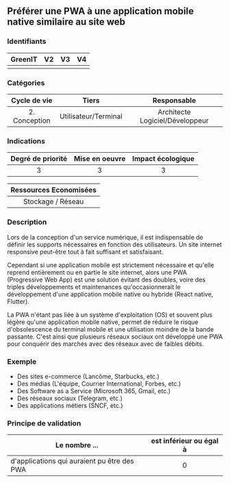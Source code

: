 ## Préférer une PWA à une application mobile native similaire au site web

### Identifiants

| GreenIT |  V2  |  V3  |  V4  |
|:-------:|:----:|:----:|:----:|
|      |   |   |      |

### Catégories

| Cycle de vie |  Tiers  |  Responsable  |
|:---------:|:----:|:----:|
| 2. Conception | Utilisateur/Terminal | Architecte Logiciel/Développeur |

### Indications

| Degré de priorité |      Mise en oeuvre       |  Impact écologique    |
|:-------------------:|:-------------------------:|:---------------------:|
| 3 | 3 | 3 |

|Ressources Economisées                                      |
|:----------------------------------------------------------:|
| Stockage / Réseau  |

### Description

Lors de la conception d'un service numérique, il est indispensable de définir les supports nécessaires en fonction des utilisateurs.
Un site internet responsive peut-être tout à fait suffisant et satisfaisant.

Cependant si une application mobile est strictement nécessaire et qu'elle reprend entièrement ou en partie le site internet, alors une PWA (Progressive Web App) est une solution évitant des doubles, voire des triples développements et maintenances qu'occasionnerait le développement d'une application mobile native ou hybride (React native, Flutter).

La PWA n'étant pas liée à un système d'exploitation (OS) et souvent plus légère qu'une application mobile native, permet de réduire le risque d'obsolescence du terminal mobile et une utilisation moindre de la bande passante. C'est ainsi que plusieurs réseaux sociaux ont développé une PWA pour conquérir des marchés avec des réseaux avec de faibles débits.

### Exemple

- Des sites e-commerce (Lancôme, Starbucks, etc.)
- Des médias (L'équipe, Courrier International, Forbes, etc.)
- Des Software as a Service (Microsoft 365, Gmail, etc.)
- Des réseaux sociaux (Telegram, etc.)
- Des applications métiers (SNCF, etc.)

### Principe de validation

| Le nombre ... |     est inférieur ou égal à   |  
|-------------------|:-------------------------:|
| d'applications qui auraient pu être des PWA    |  0 |
